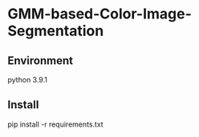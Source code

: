 # GMM-based-Color-Image-Segmentation
## Environment
python 3.9.1
## Install
pip install -r requirements.txt